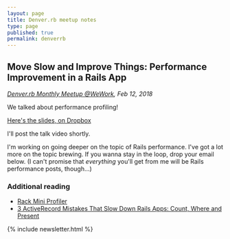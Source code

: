 ```yaml
---
layout: page
title: Denver.rb meetup notes
type: page
published: true
permalink: denverrb
---
```



## Move Slow and Improve Things: Performance Improvement in a Rails App

_[Denver.rb Monthly Meetup @WeWork](https://www.meetup.com/Denver-rb/events/rqjnpqyzdbqb/), Feb 12, 2018_


We talked about performance profiling!

[Here's the slides, on Dropbox](https://www.dropbox.com/s/j7v300oh52x0jb5/denver_rb.key?dl=0)

I'll post the talk video shortly. 

I'm working on going deeper on the topic of Rails performance. I've got a lot more on the topic brewing. If you wanna stay in the loop, drop your email below. (I can't promise that _everything_ you'll get from me will be Rails performance posts, though...)

### Additional reading

- [Rack Mini Profiler](https://github.com/MiniProfiler/rack-mini-profiler)
- [3 ActiveRecord Mistakes That Slow Down Rails Apps: Count, Where and Present](https://www.speedshop.co/2019/01/10/three-activerecord-mistakes.html)

{% include newsletter.html %}
